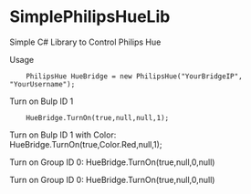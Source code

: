 # SimplePhilipsHueLib
Simple C# Library to Control Philips Hue

Usage

        PhilipsHue HueBridge = new PhilipsHue("YourBridgeIP", "YourUsername");

Turn on Bulp ID 1

        HueBridge.TurnOn(true,null,null,1);

Turn on Bulp ID 1 with Color:      
        HueBridge.TurnOn(true,Color.Red,null,1);
        
Turn on Group ID 0:
        HueBridge.TurnOn(true,null,0,null)

Turn on Group ID 0:
        HueBridge.TurnOn(true,null,0,null)
